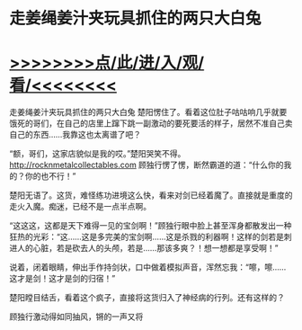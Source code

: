 # 走姜绳姜汁夹玩具抓住的两只大白兔

# <a href="https://https://github.com/kiuhd/dfrw/issues/1">>>>>>>>>点/此/进/入/观/看/<<<<<<<<</a>

走姜绳姜汁夹玩具抓住的两只大白兔
楚阳愣住了。看着这位肚子咕咕响几乎就要饿死的哥们，在自己的店里上蹿下跳一副激动的要死要活的样子，居然不准自己卖自己的东西……我靠这也太离谱了吧？

“额，哥们，这家店貌似是我的哎。”楚阳哭笑不得。
http://rocknmetalcollectables.com
顾独行愣了愣，断然霸道的道：“什么你的我的？你的也不行！”

楚阳无语了。这货，难怪练功进境这么快，看来对剑已经着魔了。直接就是重度的走火入魔。痴迷，已经不是一点半点啊。

“这这这，这都是天下难得一见的宝剑啊！”顾独行眼中脸上甚至浑身都散发出一种狂热的光彩：“这……这是多完美的宝剑啊……这是杀戮的利器啊！这样的剑若是刺进人的心脏，若是砍去人的头颅，若是……那该多爽？！想一想都是享受啊！”

说着，闭着眼睛，伸出手作持剑状，口中做着模拟声音，浑然忘我：“嚓，嚓……这才是剑！这才是剑的归宿！”

楚阳瞠目结舌，看着这个疯子，直接将这货归入了神经病的行列。还有这样的？

顾独行激动得如同抽风，锵的一声又将
